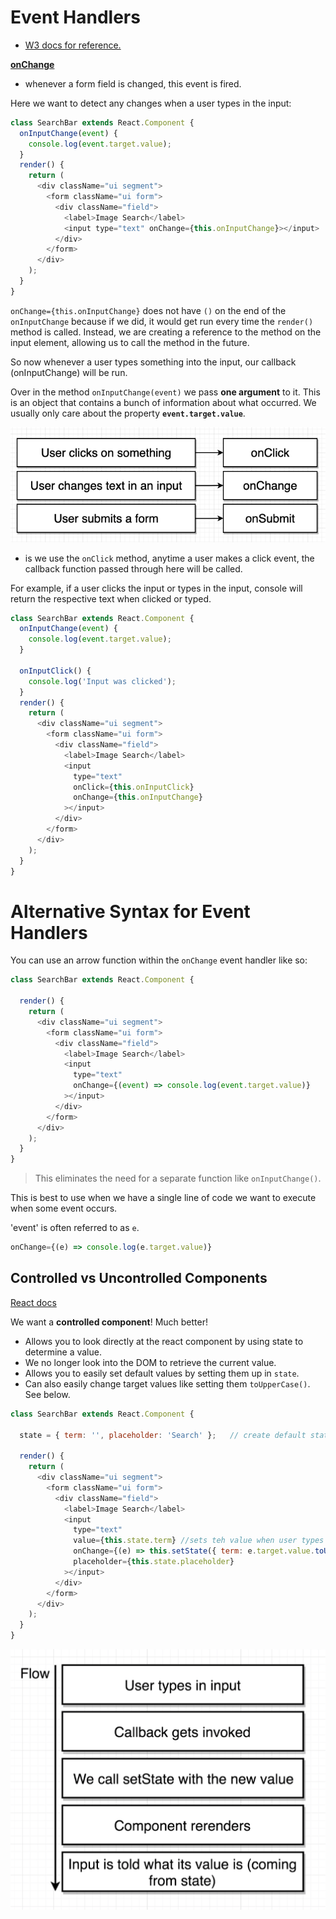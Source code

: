 # Event Handlers

- [W3 docs for reference.](https://www.w3schools.com/react/react_events.asp)

**[onChange](https://reactjs.org/docs/dom-elements.html#onchange)**
- whenever a form field is changed, this event is fired.

Here we want to detect any changes when a user types in the input:
```js
class SearchBar extends React.Component {
  onInputChange(event) {
    console.log(event.target.value);
  }
  render() {
    return (
      <div className="ui segment">
        <form className="ui form">
          <div className="field">
            <label>Image Search</label>
            <input type="text" onChange={this.onInputChange}></input>
          </div>
        </form>
      </div>
    );
  }
}
```

`onChange={this.onInputChange}` does not have `()` on the end of the `onInputChange` because if we did, it would get run every time the `render()` method is called. 
Instead, we are creating a reference to the method on the input element, allowing us to call the method in the future. 

So now whenever a user types something into the input, our callback (onInputChange) will be run.

Over in the method `onInputChange(event)` we pass **one argument** to it. This is an object that contains a bunch of information about what occurred.
We usually only care about the property **`event.target.value`**.

![](react-images/Common-events.png)
- is we use the `onClick` method, anytime a user makes a click event, the callback function passed through here will be called. 

For example, if a user clicks the input or types in the input, console will return the respective text when clicked or typed. 
```js
class SearchBar extends React.Component {
  onInputChange(event) {
    console.log(event.target.value);
  }

  onInputClick() {
    console.log('Input was clicked');
  }
  render() {
    return (
      <div className="ui segment">
        <form className="ui form">
          <div className="field">
            <label>Image Search</label>
            <input
              type="text"
              onClick={this.onInputClick}
              onChange={this.onInputChange}
            ></input>
          </div>
        </form>
      </div>
    );
  }
}
```

# Alternative Syntax for Event Handlers

You can use an arrow function within the `onChange` event handler like so:
```js
class SearchBar extends React.Component {

  render() {
    return (
      <div className="ui segment">
        <form className="ui form">
          <div className="field">
            <label>Image Search</label>
            <input
              type="text"
              onChange={(event) => console.log(event.target.value)}
            ></input>
          </div>
        </form>
      </div>
    );
  }
}
```
> This eliminates the need for a separate function like `onInputChange()`.


This is best to use when we have a single line of code we want to execute when some event occurs.

'event' is often referred to as `e`.
```js
onChange={(e) => console.log(e.target.value)}
```

## Controlled vs Uncontrolled Components

[React docs](https://reactjs.org/docs/glossary.html#controlled-vs-uncontrolled-components)

We want a **controlled component**! Much better!
- Allows you to look directly at the react component by using state to determine a value. 
- We no longer look into the DOM to retrieve the current value.
- Allows you to easily set default values by setting them up in `state`.
- Can also easily change target values like setting them `toUpperCase()`. See below.
```js
class SearchBar extends React.Component {

  state = { term: '', placeholder: 'Search' };   // create default state

  render() {
    return (
      <div className="ui segment">
        <form className="ui form">
          <div className="field">
            <label>Image Search</label>
            <input
              type="text"
              value={this.state.term} //sets teh value when user types
              onChange={(e) => this.setState({ term: e.target.value.toUpperCase() })} //changes state when user types
              placeholder={this.state.placeholder}
            ></input>
          </div>
        </form>
      </div>
    );
  }
}
```

![](react-images/controlledComp.png)